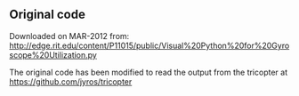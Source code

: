 Original code
-------------

Downloaded on MAR-2012 from: 
http://edge.rit.edu/content/P11015/public/Visual%20Python%20for%20Gyroscope%20Utilization.py

The original code has been modified to read the output from the tricopter at
https://github.com/jyros/tricopter


